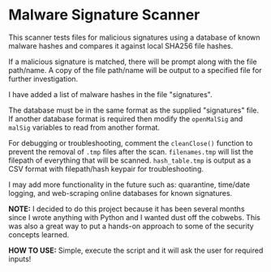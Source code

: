 # Malware Signature Scanner

This scanner tests files for malicious signatures using a database of known
malware hashes and compares it against local SHA256 file hashes.

If a malicious signature is matched, there will be prompt along with the file
path/name. A copy of the file path/name will be output to a specified file for
further investigation.

I have added a list of malware hashes in the file "signatures".

The database must be in the same format as the supplied "signatures" file. If
another database format is required then modify the `openMalSig` and `malSig`
variables to read from another format.

For debugging or troubleshooting, comment the `cleanClose()` function to prevent the
removal of `.tmp` files after the scan.
`filenames.tmp` will list the filepath of everything that will be scanned.
`hash_table.tmp` is output as a CSV format with filepath/hash keypair for troubleshooting.

I may add more functionality in the future such as: quarantine,
time/date logging, and web-scraping online databases for known signatures.

**NOTE:** I decided to do this project because it has been several months since I
wrote anything with Python and I wanted dust off the cobwebs. This was also a
great way to put a hands-on approach to some of the security concepts learned.

**HOW TO USE:** Simple, execute the script and it will ask the user
for required inputs!
